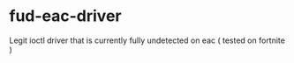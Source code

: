 # fud-eac-driver
Legit ioctl driver that is currently fully undetected on eac ( tested on fortnite ) 
